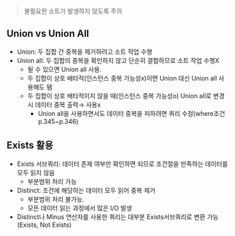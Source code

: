 > 불필요한 소트가 발생하지 않도록 주의

## Union vs Union All

- Union: 두 집합 간 중복을 제거하려고 소트 작업 수행
- Union all: 두 집합의 중복을 확인하지 않고 단순히 결합하므로 소트 작업 수행X
    - 될 수 있으면 Union all 사용.
    - 두 집합이 상호 배타적(인스턴스 중복 가능성x)이면 Union 대신 Union all 사용해도 됌
    - 두 집합이 상호 배타적이지 않을 때(인스턴스 중복 가능성o) Union all로 변경시 데이터 중복 출력→ 사용x
        - Union all을 사용하면서도 데이터 중복을 피하려면 쿼리 수정(where조건 p.345~p.346)

## Exists 활용

- Exists 서브쿼리: 데이터 존재 여부만 확인하면 되므로 조건절을 만족하는 데이터를 모두 읽지 않음
    - 부분범위 처리 가능
- Distinct: 조건에 해당하는 데이터 모두 읽어 중복 제거
    - 부분범위 처리 불가능.
    - 모든 데이터 읽는 과정에서 많은 I/O 발생
- Distinct나 Minus 연산자를 사용한 쿼리는 대부분 Exists서브쿼리로 변환 가능(Exists, Not Exists)
